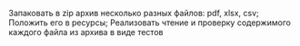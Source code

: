 Запаковать в zip архив несколько разных файлов: pdf, xlsx, csv;
Положить его в ресурсы;
Реализовать чтение и проверку содержимого каждого файла из архива в виде тестов

